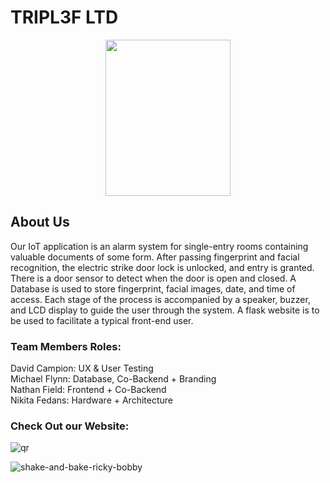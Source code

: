 # TRIPL3F LTD
<p align="center">
<img src="https://user-images.githubusercontent.com/92158849/204255174-af6080b9-4140-40a7-b38a-901e0a2dc305.png" width="200px" height="250px"/>
</p>

## About Us
Our IoT application is an alarm system for single-entry rooms containing valuable documents of some form. After passing fingerprint and facial recognition, the electric strike door lock is unlocked, and entry is granted. There is a door sensor to detect when the door is open and closed. A Database is used to store fingerprint, facial images, date, and time of access. Each stage of the process is accompanied by a speaker, buzzer, and LCD display to guide the user through the system. A flask website is to be used to facilitate a typical front-end user.

### Team Members Roles:
David Campion: UX & User Testing<br />
Michael Flynn: Database, Co-Backend + Branding <br />
Nathan Field: Frontend + Co-Backend <br />
Nikita Fedans: Hardware + Architecture <br />



### Check Out our Website:
![qr](https://user-images.githubusercontent.com/92158849/204254164-14b46f6c-2bb5-4005-a622-e3dbbc5913eb.png)


![shake-and-bake-ricky-bobby](https://user-images.githubusercontent.com/92158849/159341385-9904389c-ab90-4457-977c-fbff50b99984.gif)

